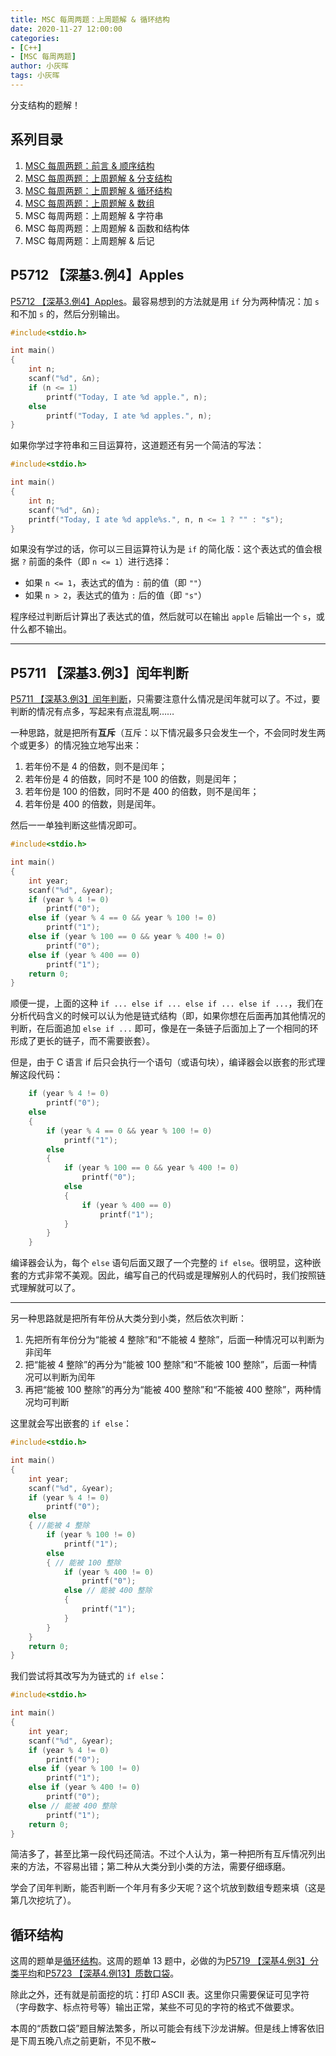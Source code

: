 ```yaml
---
title: MSC 每周两题：上周题解 & 循环结构
date: 2020-11-27 12:00:00
categories:
- [C++]
- [MSC 每周两题]
author: 小灰晖
tags: 小灰晖
---
```


分支结构的题解！

<!-- More -->

## 系列目录

1. [MSC 每周两题：前言 & 顺序结构](/2020/11/13/2020-programming-of-the-week-1-preface-and-sequential/)
2. [MSC 每周两题：上周题解 & 分支结构](/2020/11/20/2020-programming-of-the-week-2-branch/)
3. [MSC 每周两题：上周题解 & 循环结构](/2020/11/27/2020-programming-of-the-week-3-loop/)
4. [MSC 每周两题：上周题解 & 数组](/2020/12/15/2020-programming-of-the-week-4-array/)
5. MSC 每周两题：上周题解 & 字符串
6. MSC 每周两题：上周题解 & 函数和结构体
7. MSC 每周两题：上周题解 & 后记

## P5712 【深基3.例4】Apples

[P5712 【深基3.例4】Apples](https://www.luogu.com.cn/problem/P5712)。最容易想到的方法就是用 `if` 分为两种情况：加 `s` 和不加 `s` 的，然后分别输出。

```cpp
#include<stdio.h>

int main()
{
    int n;
    scanf("%d", &n);
    if (n <= 1)
        printf("Today, I ate %d apple.", n);
    else
        printf("Today, I ate %d apples.", n);
}
```

如果你学过字符串和三目运算符，这道题还有另一个简洁的写法：

```cpp
#include<stdio.h>

int main()
{
    int n;
    scanf("%d", &n);
    printf("Today, I ate %d apple%s.", n, n <= 1 ? "" : "s");
}
```

如果没有学过的话，你可以三目运算符认为是 `if` 的简化版：这个表达式的值会根据 `?` 前面的条件（即 `n <= 1`）进行选择：

* 如果 `n <= 1`，表达式的值为 `:` 前的值（即 `""`）
* 如果 `n > 2`，表达式的值为 `:` 后的值（即 `"s"`）

程序经过判断后计算出了表达式的值，然后就可以在输出 `apple` 后输出一个 `s`，或什么都不输出。

------------------

## P5711 【深基3.例3】闰年判断

[P5711 【深基3.例3】闰年判断](https://www.luogu.com.cn/problem/P5711)，只需要注意什么情况是闰年就可以了。不过，要判断的情况有点多，写起来有点混乱啊……

一种思路，就是把所有**互斥**（互斥：以下情况最多只会发生一个，不会同时发生两个或更多）的情况独立地写出来：

1. 若年份不是 4 的倍数，则不是闰年；
2. 若年份是 4 的倍数，同时不是 100 的倍数，则是闰年；
3. 若年份是 100 的倍数，同时不是 400 的倍数，则不是闰年；
4. 若年份是 400 的倍数，则是闰年。

然后一一单独判断这些情况即可。

```cpp
#include<stdio.h>

int main()
{
    int year;
    scanf("%d", &year);
    if (year % 4 != 0)
        printf("0");
    else if (year % 4 == 0 && year % 100 != 0)
        printf("1");
    else if (year % 100 == 0 && year % 400 != 0)
        printf("0");
    else if (year % 400 == 0)
        printf("1");
    return 0;
}
```

顺便一提，上面的这种 `if ... else if ... else if ... else if ...`，我们在分析代码含义的时候可以认为他是链式结构（即，如果你想在后面再加其他情况的判断，在后面追加 `else if ...` 即可，像是在一条链子后面加上了一个相同的环形成了更长的链子，而不需要嵌套）。

但是，由于 C 语言 if 后只会执行一个语句（或语句块），编译器会以嵌套的形式理解这段代码：

```cpp
    if (year % 4 != 0)
        printf("0");
    else
    {
        if (year % 4 == 0 && year % 100 != 0)
            printf("1");
        else
        {
            if (year % 100 == 0 && year % 400 != 0)
                printf("0");
            else
            {
                if (year % 400 == 0)
                    printf("1");
            }
        }
    }
```

编译器会认为，每个 `else` 语句后面又跟了一个完整的 `if else`。很明显，这种嵌套的方式非常不美观。因此，编写自己的代码或是理解别人的代码时，我们按照链式理解就可以了。

---------------------

另一种思路就是把所有年份从大类分到小类，然后依次判断：

1. 先把所有年份分为“能被 4 整除”和“不能被 4 整除”，后面一种情况可以判断为非闰年
2. 把“能被 4 整除”的再分为“能被 100 整除”和“不能被 100 整除”，后面一种情况可以判断为闰年
3. 再把“能被 100 整除”的再分为“能被 400 整除”和“不能被 400 整除”，两种情况均可判断

这里就会写出嵌套的 `if else`：

```cpp
#include<stdio.h>

int main()
{
    int year;
    scanf("%d", &year);
    if (year % 4 != 0)
        printf("0");
    else
    { //能被 4 整除
        if (year % 100 != 0)
            printf("1");
        else
        { // 能被 100 整除
            if (year % 400 != 0)
                printf("0");
            else // 能被 400 整除
            {
                printf("1");
            }
        }
    }
    return 0;
}
```

我们尝试将其改写为为链式的 `if else`：

```cpp
#include<stdio.h>

int main()
{
    int year;
    scanf("%d", &year);
    if (year % 4 != 0)
        printf("0");
    else if (year % 100 != 0)
        printf("1");
    else if (year % 400 != 0)
        printf("0");
    else // 能被 400 整除
        printf("1");
    return 0;
}
```

简洁多了，甚至比第一段代码还简洁。不过个人认为，第一种把所有互斥情况列出来的方法，不容易出错；第二种从大类分到小类的方法，需要仔细琢磨。

学会了闰年判断，能否判断一个年月有多少天呢？这个坑放到数组专题来填（这是第几次挖坑了）。

## 循环结构

这周的题单是[循环结构](https://www.luogu.com.cn/training/102)。这周的题单 13 题中，必做的为[P5719 【深基4.例3】分类平均](https://www.luogu.com.cn/problem/P5719)和[P5723 【深基4.例13】质数口袋](https://www.luogu.com.cn/problem/P5723)。

除此之外，还有就是前面挖的坑：打印 ASCII 表。这里你只需要保证可见字符（字母数字、标点符号等）输出正常，某些不可见的字符的格式不做要求。

本周的“质数口袋”题目解法繁多，所以可能会有线下沙龙讲解。但是线上博客依旧是下周五晚八点之前更新，不见不散~
